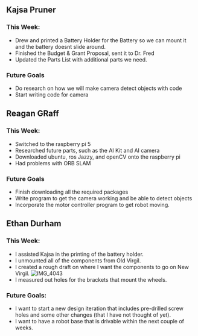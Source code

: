 ## Kajsa Pruner
### This Week:
- Drew and printed a Battery Holder for the Battery so we can mount it and the battery doesnt slide around.
- Finished the Budget & Grant Proposal, sent it to Dr. Fred
- Updated the Parts List with additional parts we need.

### Future Goals
- Do research on how we will make camera detect objects with code
- Start writing code for camera 

## Reagan GRaff
### This Week:
- Switched to the raspberry pi 5
- Researched future parts, such as the AI Kit and AI camera
- Downloaded ubuntu, ros Jazzy, and openCV onto the raspberry pi
- Had problems with ORB SLAM

### Future Goals
- Finish downloading all the required packages
- Write program to get the camera working and be able to detect objects
- Incorporate the motor controller program to get robot moving. 

## Ethan Durham
### This Week:
- I assisted Kajsa in the printing of the battery holder.
- I unmounted all of the components from Old Virgil.
- I created a rough draft on where I want the components to go on New Virgil. ![IMG_4043](https://github.com/user-attachments/assets/7a012567-4b82-43d9-a71d-8e3ca80a2a50)
- I measured out holes for the brackets that mount the wheels.
### Future Goals:
- I want to start a new design iteration that includes pre-drilled screw holes and some other changes (that I have not thought of yet).
- I want to have a robot base that is drivable within the next couple of weeks. 
